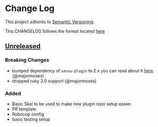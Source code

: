 # Change Log
This project adheres to [Semantic Versioning](http://semver.org/).

This CHANGELOG follows the format located [here](https://github.com/sensu-plugins/community/blob/master/HOW_WE_CHANGELOG.md)

## [Unreleased]
### Breaking Changes
- bumped dependency of `sensu-plugin` to 2.x you can read about it [here](https://github.com/sensu-plugins/sensu-plugin/blob/master/CHANGELOG.md#v200---2017-03-29) (@majormoses)
- dropped ruby 2.0 support (@majormoses)

### Added
- Basic Skel to be used to make new plugin repo setup easier.
- PR template
- Rubocop config
- basic testing setup

[Unreleased]: https://github.com/sensu-plugins/sensu-plugins-skel/compare/0b2d68b64a3d100c10da5e4cfce42206b9f22250...HEAD
